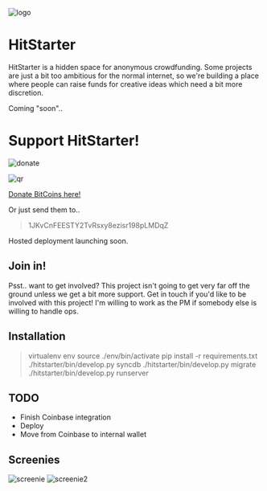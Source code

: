 ![logo](http://i.imgur.com/3MLMXfI.png)

HitStarter
==========

 HitStarter is a hidden space for anonymous crowdfunding. Some projects are just a bit too ambitious for the normal
 internet, so we're building a place where people can raise funds for creative ideas which need a bit more discretion.

 Coming "soon"..

# Support HitStarter!

![donate](http://i.imgur.com/FX1NBgT.png)

![qr](http://i.imgur.com/ugFaf22.png)

[Donate BitCoins here!](https://coinbase.com/checkouts/0215a35080d1c331b12eb76ddd018380)

Or just send them to..
>    1JKvCnFEESTY2TvRsxy8ezisr198pLMDqZ

Hosted deployment launching soon.

## Join in!

Psst.. want to get involved? This project isn't going to get very far off the ground unless we get a bit more support.
Get in touch if you'd like to be involved with this project! I'm willing to work as the PM if somebody else is
willing to handle ops.

## Installation

>    virtualenv env
>    source ./env/bin/activate
>    pip install -r requirements.txt
>    ./hitstarter/bin/develop.py syncdb
>    ./hitstarter/bin/develop.py migrate
>    ./hitstarter/bin/develop.py runserver

## TODO

* Finish Coinbase integration
* Deploy
* Move from Coinbase to internal wallet

## Screenies

![screenie](http://i.imgur.com/AjD2n27.png)
![screenie2](http://i.imgur.com/m75Ekti.png)
